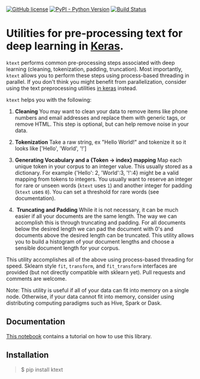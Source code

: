 [![GitHub license](https://img.shields.io/github/license/hamelsmu/ktext.svg)](https://github.com/hamelsmu/ktext/blob/master/LICENSE) 
[![PyPI - Python Version](https://img.shields.io/pypi/pyversions/Django.svg)](https://github.com/hamelsmu/ktext)
[![Build Status](https://dev.azure.com/hahusain/hahusain/_apis/build/status/hamelsmu.ktext%20test?branchName=master)](https://dev.azure.com/hahusain/hahusain/_build/latest?definitionId=6&branchName=master)

# Utilities for pre-processing text for deep learning in [Keras](https://keras.io/).  

`ktext` performs common pre-processing steps associated with deep learning (cleaning, tokenization, padding, truncation).  Most importantly, `ktext` allows you to perform these steps using process-based threading in parallel.  If you don't think you might benefit from parallelization, consider using the text preprocessing utilities [in keras](https://keras.io/preprocessing/text/) instead.

`ktext` helps you with the following:

1.  **Cleaning** You may want to clean your data to remove items like phone numbers and email addresses and replace them with generic tags, or remove HTML.  This step is optional, but can help remove noise in your data.

2.  **Tokenization** Take a raw string, ex "Hello World!" and tokenize it so it looks like ['Hello', 'World', '!']

3. **Generating Vocabulary and a {Token -> index} mapping** Map each unique token in your corpus to an integer value.  This usually stored as a dictionary.  For example {'Hello': 2, 'World':3, '!':4} might be a valid mapping from tokens to integers.  You usually want to reserve an integer for rare or unseen words (`ktext` uses `1`) and another integer for padding (`ktext` uses `0`).  You can set a threshold for rare words (see documentation).

4.  **Truncating and Padding** While it is not necessary, it can be much easier if all your documents are the same length.  The way we can accomplish this is through truncating and padding.  For all documents below the desired length we can pad the document with 0's and  documents above the desired length can be truncated.  This utility allows you to build a histogram of your document lengths and choose a sensible document length for your corpus.

This utility accomplishes all of the above using process-based threading for speed.  Sklearn style `fit`, `transform`, and `fit_transform` interfaces are provided (but not directly compatible with sklearn yet).  Pull requests and comments are welcome.  

Note: This utility is useful if all of your data can fit into memory on a single node.  Otherwise, if your data cannot fit into memory, consider using distributing computing paradigms such as Hive, Spark or Dask.  

## Documentation
[This notebook](./notebooks/Tutorial.ipynb) contains a tutorial on how to use this library.

## Installation

> $ pip install ktext
